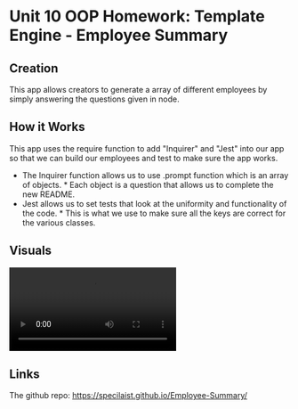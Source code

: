 # Unit 10 OOP Homework: Template Engine - Employee Summary

## Creation

This app allows creators to generate a array of different employees by simply answering the questions given in node. 

## How it Works

This app uses the require function to add "Inquirer" and "Jest" into our app so that we can build our employees and test to make sure the app works.
* The Inquirer function allows us to use .prompt function which is an array of objects.
      * Each object is a question that allows us to complete the new README.
* Jest allows us to set tests that look at the uniformity and functionality of the code.
      * This is what we use to make sure all the keys are correct for the various classes.

## Visuals

![Video of App](./assets/profile.mov)

## Links

The github repo: https://specilaist.github.io/Employee-Summary/

